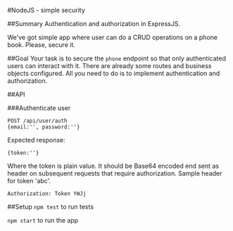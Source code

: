 #NodeJS - simple security

##Summary
Authentication and authorization in ExpressJS.

We've got simple app where user can do a CRUD operations on a phone book. Please, secure it.

##Goal
Your task is to secure the `phone` endpoint so that only authenticated users can interact with it.
There are already some routes and business objects configured.
All you need to do is to implement authentication and authorization.

##API

###Authenticate user
```
POST /api/user/auth
{email:'', password:''}
```

Expected response:

```
{token:''}
```

Where the token is plain value. It should be Base64 encoded end sent as header on subsequent requests that require authorization. Sample header for
token 'abc'.

```
Authorization: Token YWJj
```
 
##Setup
`npm test` to run tests

`npm start` to run the app
